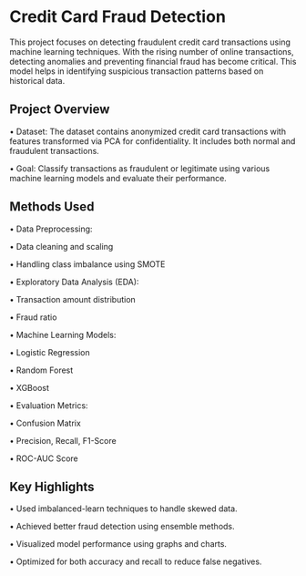 # Credit Card Fraud Detection
This project focuses on detecting fraudulent credit card transactions using machine learning techniques. With the rising number of online transactions, detecting anomalies and preventing financial fraud has become critical. This model helps in identifying suspicious transaction patterns based on historical data.
## Project Overview
•	Dataset:  The dataset contains anonymized credit card transactions with features transformed via PCA for confidentiality. It includes both normal and fraudulent transactions.

•	Goal:  Classify transactions as fraudulent or legitimate using various machine learning models and evaluate their performance.
##  Methods Used
•	Data Preprocessing:

•	Data cleaning and scaling

•	Handling class imbalance using SMOTE

•	Exploratory Data Analysis (EDA):

•	Transaction amount distribution

•	Fraud ratio

•	Machine Learning Models:

•	Logistic Regression

•	Random Forest

•	XGBoost

•	Evaluation Metrics:

•	Confusion Matrix

•	Precision, Recall, F1-Score

•	ROC-AUC Score
##  Key Highlights
•	Used imbalanced-learn techniques to handle skewed data.

•	Achieved better fraud detection using ensemble methods.

•	Visualized model performance using graphs and charts.

•	Optimized for both accuracy and recall to reduce false negatives.

